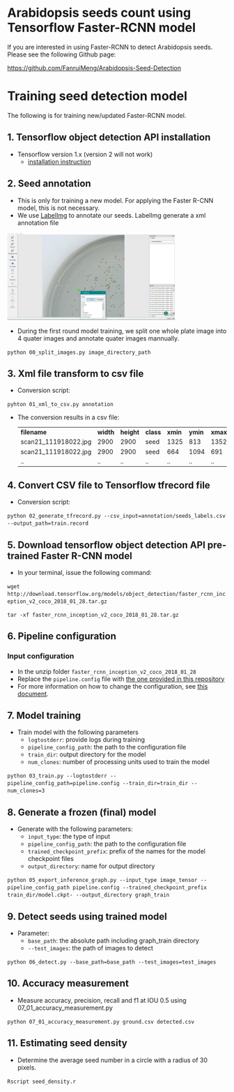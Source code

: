# Arabidopsis seeds count using Tensorflow Faster-RCNN model

If you are interested in using Faster-RCNN to detect Arabidopsis seeds. Please see the following Github page:

https://github.com/FanruiMeng/Arabidopsis-Seed-Detection

# Training seed detection model

The following is for training new/updated Faster-RCNN model.

## 1. Tensorflow object detection API installation

* Tensorflow version 1.x (version 2 will not work)
  * [installation instruction](https://github.com/tensorflow/models/blob/master/research/object_detection/g3doc/tf1.md)
  

## 2. Seed annotation

* This is only for training a new model. For applying the Faster R-CNN model, this is not necessary.
* We use [LabelImg](https://github.com/tzutalin/labelImg) to annotate our seeds. LabelImg generate a xml annotation file

<img src="https://github.com/FanruiMeng/Arabidopsis_seed_count/blob/master/Images/seeds_annotation.png?raw=true"  alt="Seed annotation" height="200"/>

* During the first round model training, we split one whole plate image into 4 quater images and annotate quater images mannually.
  
`python 00_split_images.py image_directory_path`
  
## 3. Xml file transform to csv file

* Conversion script: 

`pyhton 01_xml_to_csv.py annotation`
  
* The conversion results in a csv file:

  <table>
  <tr><td><b>filename</b></td> <td><b>width</b></td> <td><b>height</b></td> <td><b>class</b></td> <td><b>xmin</b></td><td><b>ymin</b></td><td><b>xmax</b></td><td><b>ymax</b></td></tr>
  <tr><td>scan21_111918022.jpg</td> <td>2900</td> <td>2900</td> <td>seed</td> <td>1325</td><td>813</td><td>1352</td><td>837</td></tr>
  <tr><td>scan21_111918022.jpg</td> <td>2900</td> <td>2900</td> <td>seed</td> <td>664</td><td>1094</td><td>691</td><td>1116</td></tr>
  <tr><td>..</td> <td>..</td> <td>..</td> <td>..</td> <td>..</td><td>..</td><td>..</td><td>..</td></tr>
  </table>
  
## 4. Convert CSV file to Tensorflow tfrecord file

* Conversion script: 

`python 02_generate_tfrecord.py --csv_input=annotation/seeds_labels.csv --output_path=train.record`

## 5. Download tensorflow object detection API pre-trained Faster R-CNN model

* In your terminal, issue the following command:

`wget http://download.tensorflow.org/models/object_detection/faster_rcnn_inception_v2_coco_2018_01_28.tar.gz`

`tar -xf faster_rcnn_inception_v2_coco_2018_01_28.tar.gz`

## 6. Pipeline configuration

### Input configuration

* In the unzip folder `faster_rcnn_inception_v2_coco_2018_01_28`
* Replace the `pipeline.config` file with [the one provided in this repository](https://github.com/ShiuLab/Manuscript_Code/blob/master/2020_Arabidopsis_seed_count/pipeline.config)
* For more information on how to change the configuration, see [this document](https://github.com/tensorflow/models/blob/master/research/object_detection/g3doc/configuring_jobs.md).

## 7. Model training

* Train model with the following parameters
  * `logtostderr`: provide logs during training
  * `pipeline_config_path`: the path to the configuration file
  * `train_dir`: output directory for the model
  * `num_clones`: number of processing units used to train the model

`python 03_train.py --logtostderr --pipeline_config_path=pipeline.config --train_dir=train_dir --num_clones=3`

## 8. Generate a frozen (final) model

* Generate with the following parameters:
  * `input_type`: the type of input
  * `pipeline_config_path`: the path to the configuration file
  * `trained_checkpoint_prefix`: prefix of the names for the model checkpoint files
  * `output_directory`: name for output directory

`python 05_export_inference_graph.py --input_type image_tensor --pipeline_config_path pipeline.config --trained_checkpoint_prefix train_dir/model.ckpt- --output_directory graph_train`

## 9. Detect seeds using trained model

* Parameter: 
  * `base_path`: the absolute path including graph_train directory
  * `--test_images`: the path of images to detect
  
`python 06_detect.py --base_path=base_path --test_images=test_images`

## 10. Accuracy measurement

* Measure accuracy, precision, recall and f1 at IOU 0.5 using 07_01_accuracy_measurement.py <br>

`python 07_01_accuracy_measurement.py ground.csv detected.csv`

## 11. Estimating seed density

* Determine the average seed number in a circle with a radius of 30 pixels.

`Rscript seed_density.r`
